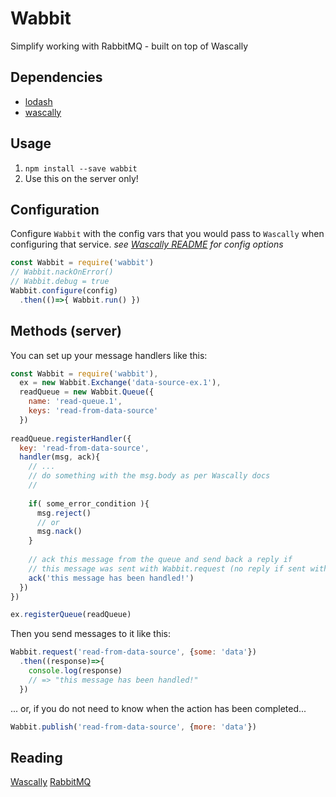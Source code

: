 Wabbit
===============

Simplify working with RabbitMQ - built on top of Wascally

## Dependencies
* [lodash](https://www.npmjs.com/package/lodash)
* [wascally](https://github.com/LeanKit-Labs/wascally)

## Usage
1. `npm install --save wabbit`
2. Use this on the server only!

## Configuration
Configure `Wabbit` with the config vars that you would pass to `Wascally` when configuring that service.
*see [Wascally README](https://github.com/LeanKit-Labs/wascally) for config options*
```javascript
const Wabbit = require('wabbit')
// Wabbit.nackOnError()
// Wabbit.debug = true
Wabbit.configure(config)
  .then(()=>{ Wabbit.run() })
```

## Methods (server)
You can set up your message handlers like this:
```javascript
const Wabbit = require('wabbit'),
  ex = new Wabbit.Exchange('data-source-ex.1'),
  readQueue = new Wabbit.Queue({
    name: 'read-queue.1',
    keys: 'read-from-data-source'
  })
  
readQueue.registerHandler({
  key: 'read-from-data-source',
  handler(msg, ack){
    // ...
    // do something with the msg.body as per Wascally docs
    //
    
    if( some_error_condition ){
      msg.reject()
      // or
      msg.nack()
    }
    
    // ack this message from the queue and send back a reply if
    // this message was sent with Wabbit.request (no reply if sent with Wabbit.publish)
    ack('this message has been handled!')
  })
})

ex.registerQueue(readQueue)
```

Then you send messages to it like this:
```javascript
Wabbit.request('read-from-data-source', {some: 'data'})
  .then((response)=>{
    console.log(response)
    // => "this message has been handled!"
  })
```
... or, if you do not need to know when the action has been completed...
```javascript
Wabbit.publish('read-from-data-source', {more: 'data'})
```

## Reading
[Wascally](https://github.com/LeanKit-Labs/wascally)
[RabbitMQ](https://www.rabbitmq.com/)